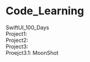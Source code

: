 # Code_Learning

SwiftUI_100_Days <br />
Project1:<br />
Project2:<br />
Project3:<br />
Proejct3.1: MoonShot<br />
